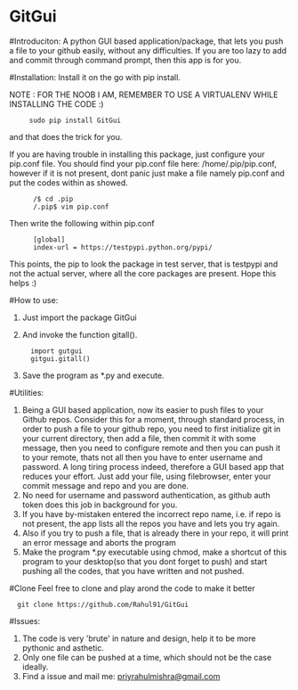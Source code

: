# GitGui

#Introduciton:
A python GUI based application/package, that lets you push a file to your github
easily, without any difficulties.
If you are too lazy to add and commit through command prompt, then this app is for you.

#Installation:
Install it on the go with pip install.

   NOTE : FOR THE NOOB I AM, REMEMBER TO USE A VIRTUALENV WHILE INSTALLING THE CODE :)

         sudo pip install GitGui
and that does the trick for you.

If you are having trouble in installing this package, just configure your pip.conf file.
You should find your pip.conf file here: /home/.pip/pip.conf, however if it is not present, dont panic just make
a file namely pip.conf and put the codes within as showed.
          
          /$ cd .pip
          /.pip$ vim pip.conf
          
Then write the following within pip.conf
         
          [global]
          index-url = https://testpypi.python.org/pypi/

This points, the pip to look the package in test server, that is testpypi and not the actual server, where all the core packages are present. Hope this helps :) 
         

#How to use:
1. Just import the package GitGui
2. And invoke the function gitall().
         
         import gutgui
         gitgui.gitall()

3. Save the program as *.py and execute.


#Utilities:
1. Being a GUI based application, now its easier to push files to your Github repos. Consider this for a moment, through standard process, in order to push a file to your github repo, you need to first initialize git in your current directory, then add a file, then commit it with some message, then you need to configure remote and then you can push it to your remote, thats not all then you have to enter username and password. A long tiring process indeed, therefore a GUI based app that reduces your effort.
         Just add your file, using filebrowser, enter your commit message and repo and you are done.
2. No need for username and password authentication, as github auth token does this job in background for you.
3. If you have by-mistaken entered the incorrect repo name, i.e. if repo is not present, the app lists all the repos you have and lets you try again.
4. Also if you try to push a file, that is already there in your repo, it will print an error message and aborts the program
4. Make the program *.py executable using chmod, make a shortcut of this program to your desktop(so that you dont forget to push) and start pushing all the codes, that you have written and not pushed. 


#Clone
Feel free to clone and play arond the code to make it better
    
      git clone https://github.com/Rahul91/GitGui
      
#Issues:
1. The code is very 'brute' in nature and design, help it to be more pythonic and asthetic.
2. Only one file can be pushed at a time, which should not be the case ideally.
3. Find a issue and mail me: priyrahulmishra@gmail.com

        



